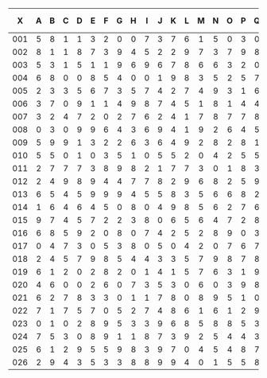 |X|A|B|C|D|E|F|G|H|I|J|K|L|M|N|O|P|Q|R|S|T|U|V|W|X|Y|Z|--
--|:-------:|:-------:|:-------:|:-------:|:-------:|:-------:|:-------:|:-------:|:-------:|:-------:|:-------:|:-------:|:-------:|:-------:|:-------:|:-------:|:-------:|:-------:|:-------:|:-------:|:-------:|:-------:|:-------:|:-------:|:-------:|:-------:|:-------:|
|001|5|8|1|1|3|2|0|0|7|3|7|6|1|5|0|3|0|2|1|8|2|7|2|0|9|8|
|002|8|1|1|8|7|3|9|4|5|2|2|9|7|3|7|9|8|1|6|6|6|6|9|5|8|3|
|003|5|3|1|5|1|1|9|6|9|6|7|8|6|6|3|2|0|8|5|3|7|0|6|4|1|5|
|004|6|8|0|0|8|5|4|0|0|1|9|8|3|5|2|5|7|1|9|8|8|9|0|1|9|9|
|005|2|3|3|5|6|7|3|5|7|4|2|7|4|9|3|1|6|5|7|5|0|0|9|0|5|7|
|006|3|7|0|9|1|1|4|9|8|7|4|5|1|8|1|4|4|8|7|0|1|3|3|6|7|6|
|007|3|2|4|7|2|0|2|7|6|2|4|1|7|8|7|7|8|1|5|2|7|0|7|4|1|6|
|008|0|3|0|9|9|6|4|3|6|9|4|1|9|2|6|4|5|1|2|6|6|0|2|5|6|5|
|009|5|9|9|1|3|2|2|6|3|6|4|9|2|8|2|8|1|6|2|3|3|8|5|3|6|2|
|010|5|5|0|1|0|3|5|1|0|5|5|2|0|4|2|5|5|6|1|0|3|7|4|5|6|9|
|011|2|7|7|7|3|8|9|8|2|1|7|7|3|0|1|8|3|3|7|9|9|0|1|2|1|0|
|012|2|4|9|8|9|4|4|7|7|8|2|9|6|8|2|5|9|7|5|5|2|8|6|4|1|8|
|013|6|5|4|5|9|9|9|4|5|5|8|3|5|6|6|8|2|3|4|9|7|2|3|1|9|6|
|014|1|6|4|6|4|5|0|8|0|4|9|8|5|6|2|7|6|9|1|4|0|1|3|7|9|1|
|015|9|7|4|5|7|2|2|3|8|0|6|5|6|4|7|2|8|0|5|7|7|7|3|6|9|4|
|016|6|8|5|9|2|0|8|0|7|4|2|5|2|8|9|0|3|2|7|1|5|4|0|6|3|2|
|017|0|4|7|3|0|5|3|8|0|5|0|4|2|0|7|6|7|0|3|2|2|2|5|3|8|2|
|018|2|4|5|7|9|8|5|4|4|3|3|5|7|9|8|7|8|3|6|5|1|4|1|8|1|2|
|019|6|1|2|0|2|8|2|0|1|4|1|5|7|6|3|1|9|9|4|1|8|4|2|8|1|0|
|020|4|6|0|0|2|6|0|7|3|5|3|0|6|0|3|9|8|2|6|3|2|0|3|0|6|2|
|021|6|2|7|8|3|3|0|1|1|7|8|0|8|9|5|1|0|1|7|0|2|5|1|6|4|9|
|022|7|1|7|5|7|0|5|2|7|4|8|6|1|6|1|2|9|8|0|0|7|9|2|8|2|0|
|023|0|1|0|2|8|9|5|3|3|9|6|8|5|8|8|5|3|1|2|1|5|5|0|3|6|0|
|024|7|5|3|0|8|9|1|1|8|7|3|9|2|5|4|4|3|4|3|1|3|3|9|5|9|6|
|025|6|1|2|9|5|5|9|8|3|9|7|0|4|5|4|8|7|4|3|9|4|4|7|4|9|0|
|026|2|9|4|3|5|3|3|8|8|9|9|4|0|1|5|5|8|8|7|3|2|6|7|1|1|0|